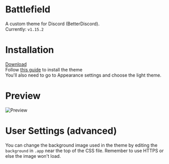 # Battlefield
A custom theme for Discord (BetterDiscord).  
Currently: `v1.15.2`

# Installation
[Download](https://raw.githubusercontent.com/TakosThings/battlefield/master/battlefield.theme.css)  
Follow [this guide](https://betterdocs.net/install_theme.html) to install the theme  
You'll also need to go to Appearance settings and choose the light theme.

# Preview
![Preview](https://i.imgur.com/JqvVw5k.jpg)

# User Settings \(advanced\)
You can change the background image used in the theme by editing the `background` in `.app` near the top of the CSS file. Remember to use HTTPS or else the image won't load.
